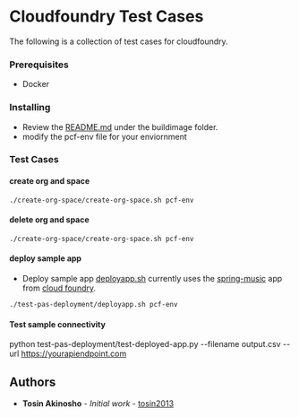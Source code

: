 # Cloudfoundry Test Cases

The following is a collection of test cases for cloudfoundry.

### Prerequisites

* Docker

### Installing

*  Review the [README.md](https://github.com/tosin2013/cloudfoundry-testcases/blob/master/buildimage/) under the buildimage folder.
* modify the pcf-env file for your enviornment

### Test Cases
#### create org and space
```
./create-org-space/create-org-space.sh pcf-env
```

#### delete org and space
```
./create-org-space/create-org-space.sh pcf-env
```
#### deploy sample app
* Deploy sample app [deployapp.sh]() currently uses the [spring-music](https://github.com/cloudfoundry-samples/spring-music) app from [cloud foundry](https://github.com/cloudfoundry-samples/spring-music).
```
./test-pas-deployment/deployapp.sh pcf-env
```

#### Test sample connectivity
python test-pas-deployment/test-deployed-app.py --filename output.csv --url https://yourapiendpoint.com

## Authors

* **Tosin Akinosho** - *Initial work* - [tosin2013](https://github.com/tosin2013)

